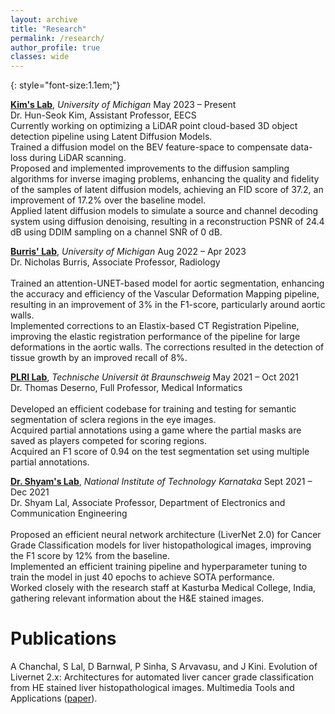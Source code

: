 ```yaml
---
layout: archive
title: "Research"
permalink: /research/
author_profile: true
classes: wide
---
```


<!-- ### Manuscript (in preparation)
{: style="font-size:.85em; color: #7a8288;"}
---

**Computational modeling of electrophysiology recordings can predict octopus arm movement**, *Nitish Gedela, Sachin Salim, Julianna Richie, Autumn Mclane Svoboda, Cynthia Chestek, Anne Draelos, Galit Pelled*, *2023* -->

<!-- ### Neuroscience <i class="fas fa-brain" aria-hidden="true">
{: style="font-size:.85em; color: #7a8288;"}
--- -->
{: style="font-size:1.1em;"}

**[Kim's Lab](https://kim.engin.umich.edu/)**, *University of Michigan* <span class="pull-right">May 2023 – Present</span>  
<span class="small-grey"><i class="fas fa-user" aria-hidden="true"></i> Dr. Hun-Seok Kim, Assistant Professor, EECS</span> 
<br><i class="fas fa-plus small-grey"></i> Currently working on optimizing a LiDAR point cloud-based 3D object detection pipeline using Latent Diffusion Models.
<br><i class="fas fa-plus small-grey"></i> Trained a diffusion model on the BEV feature-space to compensate data-loss during LiDAR scanning.
<br><i class="fas fa-plus small-grey"></i> Proposed and implemented improvements to the diffusion sampling algorithms for inverse imaging problems, enhancing the quality and fidelity of the samples of latent diffusion models, achieving an FID score of 37.2, an improvement of 17.2% over the baseline model.
<br><i class="fas fa-plus small-grey"></i> Applied latent diffusion models to simulate a source and channel decoding system using diffusion denoising, resulting in a reconstruction PSNR of 24.4 dB using DDIM sampling on a channel SNR of 0 dB.

**[Burris' Lab](https://burris.lab.medicine.umich.edu/)**, *University of Michigan* <span class="pull-right">Aug 2022 – Apr 2023</span>  
<span class="small-grey"><i class="fas fa-user" aria-hidden="true"></i> Dr. Nicholas Burris, Associate Professor, Radiology</span>  
<br><i class="fas fa-plus small-grey"></i> Trained an attention-UNET-based model for aortic segmentation, enhancing the accuracy and efficiency of the Vascular Deformation Mapping pipeline, resulting in an improvement of 3% in the F1-score, particularly around aortic walls.
<br><i class="fas fa-plus small-grey"></i> Implemented corrections to an Elastix-based CT Registration Pipeline, improving the elastic registration performance of the pipeline for large deformations in the aortic walls. The corrections resulted in the detection of tissue growth by an improved recall of 8%.


**[PLRI Lab](https://plri.de/)**, *Technische Universit ̈at Braunschweig* <span class="pull-right">May 2021 – Oct 2021</span>  
<span class="small-grey"><i class="fas fa-user" aria-hidden="true"></i> Dr. Thomas Deserno, Full Professor, Medical Informatics</span>  
<br><i class="fas fa-plus small-grey"></i> Developed an efficient codebase for training and testing for semantic segmentation of sclera regions in the eye images.
<br><i class="fas fa-plus small-grey"></i> Acquired partial annotations using a game where the partial masks are saved as players competed for scoring regions.
<br><i class="fas fa-plus small-grey"></i>Acquired an F1 score of 0.94 on the test segmentation set using multiple partial annotations.


**[Dr. Shyam's Lab](https://ece.nitk.ac.in/faculty/shyam-lal)**, *National Institute of Technology Karnataka* <span class="pull-right">Sept 2021 – Dec 2021</span>  
<span class="small-grey"><i class="fas fa-user" aria-hidden="true"></i> Dr. Shyam Lal, Associate Professor, Department of Electronics and Communication Engineering</span>  
<br><i class="fas fa-plus small-grey"></i> Proposed an efficient neural network architecture (LiverNet 2.0) for Cancer Grade Classification models for liver histopathological images, improving the F1 score by 12% from the baseline.
<br><i class="fas fa-plus small-grey"></i>Implemented an efficient training pipeline and hyperparameter tuning to train the model in just 40 epochs to achieve SOTA performance.
<br><i class="fas fa-plus small-grey"></i>Worked closely with the research staff at Kasturba Medical College, India, gathering relevant information about the H&E stained images.

# Publications

A Chanchal, S Lal, D Barnwal, P Sinha, S Arvavasu, and J Kini. Evolution of Livernet 2.x: Architectures for automated liver cancer grade
classification from HE stained liver histopathological images. Multimedia Tools and Applications ([paper](https://link.springer.com/article/10.1007/s11042-023-15176-5#:~:text=LiverNet%202.0%20uses%20a%20modified,in%20a%20tree%2Dlike%20fashion.)). 

